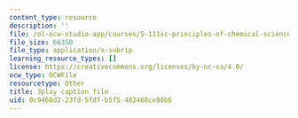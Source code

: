 ```yaml
---
content_type: resource
description: ''
file: /ol-ocw-studio-app/courses/5-111sc-principles-of-chemical-science-fall-2014/0c9468d223fd5fdfb5f5482468ce80b6_Qg7pQ_CYaIQ.vtt
file_size: 66350
file_type: application/x-subrip
learning_resource_types: []
license: https://creativecommons.org/licenses/by-nc-sa/4.0/
ocw_type: OCWFile
resourcetype: Other
title: 3play caption file
uid: 0c9468d2-23fd-5fdf-b5f5-482468ce80b6
---
```

